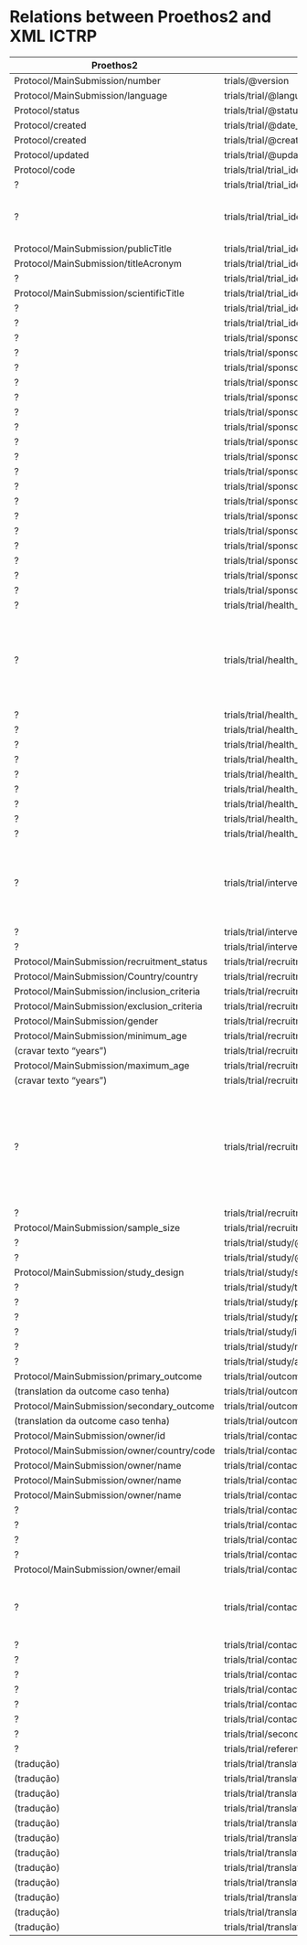 Relations between Proethos2 and XML ICTRP
=========================================


| Proethos2                                  | REBEC                                                             | Obs                                                                                            | Migrado |
|--------------------------------------------|-------------------------------------------------------------------|------------------------------------------------------------------------------------------------| --------|
| Protocol/MainSubmission/number             | trials/@version                                                   |                                                                                                | não     |
| Protocol/MainSubmission/language           | trials/trial/@language                                            |                                                                                                | não     |
| Protocol/status                            | trials/trial/@status                                              |                                                                                                | não     |
| Protocol/created                           | trials/trial/@date_registration                                   |                                                                                                | não     |
| Protocol/created                           | trials/trial/@created                                             |                                                                                                | não     |
| Protocol/updated                           | trials/trial/@updated                                             |                                                                                                | não     |
| Protocol/code                              | trials/trial/trial_identification/trial_id                        |                                                                                                | não     |
| ?                                          | trials/trial/trial_identification/utrn_number                     |                                                                                                | não     |
| ?                                          | trials/trial/trial_identification/reg_name                        | Creio que possa ser o prefixo da instituição                                                   | não     |
| Protocol/MainSubmission/publicTitle        | trials/trial/trial_identification/public_title                    |                                                                                                | não     |
| Protocol/MainSubmission/titleAcronym       | trials/trial/trial_identification/acronym                         |                                                                                                | não     |
| ?                                          | trials/trial/trial_identification/acronym_expansion               |                                                                                                | não     |
| Protocol/MainSubmission/scientificTitle    | trials/trial/trial_identification/scientific_title                |                                                                                                | não     |
| ?                                          | trials/trial/trial_identification/scientific_acronym              |                                                                                                | não     |
| ?                                          | trials/trial/trial_identification/scientific_acronym_expansion    |                                                                                                | não     |
| ?                                          | trials/trial/sponsors_and_support/primary_sponsor/@country_code   |                                                                                                | não     |
| ?                                          | trials/trial/sponsors_and_support/primary_sponsor/@type           |                                                                                                | não     |
| ?                                          | trials/trial/sponsors_and_support/primary_sponsor/name            |                                                                                                | não     |
| ?                                          | trials/trial/sponsors_and_support/primary_sponsor/address         |                                                                                                | não     |
| ?                                          | trials/trial/sponsors_and_support/primary_sponsor/state           |                                                                                                | não     |
| ?                                          | trials/trial/sponsors_and_support/primary_sponsor/city            |                                                                                                | não     |
| ?                                          | trials/trial/sponsors_and_support/secondary_sponsor/@country_code |                                                                                                | não     |
| ?                                          | trials/trial/sponsors_and_support/secondary_sponsor/@type         |                                                                                                | não     |
| ?                                          | trials/trial/sponsors_and_support/secondary_sponsor/name          |                                                                                                | não     |
| ?                                          | trials/trial/sponsors_and_support/secondary_sponsor/address       |                                                                                                | não     |
| ?                                          | trials/trial/sponsors_and_support/secondary_sponsor/state         |                                                                                                | não     |
| ?                                          | trials/trial/sponsors_and_support/secondary_sponsor/city          |                                                                                                | não     |
| ?                                          | trials/trial/sponsors_and_support/source_support/@country_code    |                                                                                                | não     |
| ?                                          | trials/trial/sponsors_and_support/source_support/@type            |                                                                                                | não     |
| ?                                          | trials/trial/sponsors_and_support/source_support/name             |                                                                                                | não     |
| ?                                          | trials/trial/sponsors_and_support/source_support/address          |                                                                                                | não     |
| ?                                          | trials/trial/sponsors_and_support/source_support/state            |                                                                                                | não     |
| ?                                          | trials/trial/sponsors_and_support/source_support/city             |                                                                                                | não     |
| ?                                          | trials/trial/health_conditions/hc_code/@vocabulary                | Decs                                                                                           | não     |
| ?                                          | trials/trial/health_conditions/hc_code/@version                   | Temos um campo full text para health conditions não sei como aplicar aqui                      | não     |
| ?                                          | trials/trial/health_conditions/hc_code/@code                      |                                                                                                | não     |
| ?                                          | trials/trial/health_conditions/hc_code/text                       |                                                                                                | não     |
| ?                                          | trials/trial/health_conditions/hc_code/text_translation           |                                                                                                | não     |
| ?                                          | trials/trial/health_conditions/keyword/@vocabulary                |                                                                                                | não     |
| ?                                          | trials/trial/health_conditions/keyword/@version                   |                                                                                                | não     |
| ?                                          | trials/trial/health_conditions/keyword/@code                      |                                                                                                | não     |
| ?                                          | trials/trial/health_conditions/keyword/text                       |                                                                                                | não     |
| ?                                          | trials/trial/health_conditions/keyword/text_translation           |                                                                                                | não     |
| ?                                          | trials/trial/health_conditions/freetext                           |                                                                                                | não     |
| ?                                          | trials/trial/interventions/i_code/@value                          | Temos um campo full text para interventions não sei como aplicar aqui                          | não     |
| ?                                          | trials/trial/interventions/keyword                                |                                                                                                | não     |
| ?                                          | trials/trial/interventions/freetext                               |                                                                                                | não     |
| Protocol/MainSubmission/recruitment_status | trials/trial/recruitment/@status                                  |                                                                                                | não     |
| Protocol/MainSubmission/Country/country    | trials/trial/recruitment/recruitment_country/@value               |                                                                                                | não     |
| Protocol/MainSubmission/inclusion_criteria | trials/trial/recruitment/inclusion_criteria                       |                                                                                                | não     |
| Protocol/MainSubmission/exclusion_criteria | trials/trial/recruitment/exclusion_criteria                       |                                                                                                | não     |
| Protocol/MainSubmission/gender             | trials/trial/recruitment/gender/@value                            |                                                                                                | não     |
| Protocol/MainSubmission/minimum_age        | trials/trial/recruitment/agemin/@value                            |                                                                                                | não     |
| (cravar texto “years”)                     | trials/trial/recruitment/agemin/@unit                             |                                                                                                | não     |
| Protocol/MainSubmission/maximum_age        | trials/trial/recruitment/agemax/@value                            |                                                                                                | não     |
| (cravar texto “years”)                     | trials/trial/recruitment/agemax/@unit                             |                                                                                                | não     |
| ?                                          | trials/trial/recruitment/date_enrolment_actual/@start             | Não sei como proceder neste e no próximo campo pois no nosso sistema só temos a data de início | não     |
| ?                                          | trials/trial/recruitment/date_enrolment_actual/@end               |                                                                                                | não     |
| Protocol/MainSubmission/sample_size        | trials/trial/recruitment/target_size/@value                       |                                                                                                | não     |
| ?                                          | trials/trial/study/@expanded_access_program                       |                                                                                                | não     |
| ?                                          | trials/trial/study/@number_of_arms                                |                                                                                                | não     |
| Protocol/MainSubmission/study_design       | trials/trial/study/study_design                                   |                                                                                                | não     |
| ?                                          | trials/trial/study/type/@value                                    |                                                                                                | não     |
| ?                                          | trials/trial/study/phase/@value                                   |                                                                                                | não     |
| ?                                          | trials/trial/study/purpose/@value                                 |                                                                                                | não     |
| ?                                          | trials/trial/study/intervention_assignment/@value                 |                                                                                                | não     |
| ?                                          | trials/trial/study/masking/@value                                 |                                                                                                | não     |
| ?                                          | trials/trial/study/allocation/@value                              |                                                                                                | não     |
| Protocol/MainSubmission/primary_outcome    | trials/trial/outcomes/primary_outcome/@value                      |                                                                                                | não     |
| (translation da outcome caso tenha)        | trials/trial/outcomes/primary_outcome/outcome_translation         |                                                                                                | não     |
| Protocol/MainSubmission/secondary_outcome  | trials/trial/outcomes/secondary_outcome/@value                    |                                                                                                | não     |
| (translation da outcome caso tenha)        | trials/trial/outcomes/secondary_outcome/outcome_translation       |                                                                                                | não     |
| Protocol/MainSubmission/owner/id           | trials/trial/contacts/person/@pid                                 |                                                                                                | não     |
| Protocol/MainSubmission/owner/country/code | trials/trial/contacts/person/@country_code                        |                                                                                                | não     |
| Protocol/MainSubmission/owner/name         | trials/trial/contacts/person/firstname                            | Splitar field                                                                                  | não     |
| Protocol/MainSubmission/owner/name         | trials/trial/contacts/person/middlename                           |                                                                                                | não     |
| Protocol/MainSubmission/owner/name         | trials/trial/contacts/person/lastname                             |                                                                                                | não     |
| ?                                          | trials/trial/contacts/person/address                              |                                                                                                | não     |
| ?                                          | trials/trial/contacts/person/city                                 |                                                                                                | não     |
| ?                                          | trials/trial/contacts/person/zip                                  |                                                                                                | não     |
| ?                                          | trials/trial/contacts/person/telephone                            |                                                                                                | não     |
| Protocol/MainSubmission/owner/email        | trials/trial/contacts/person/email                                |                                                                                                | não     |
| ?                                          | trials/trial/contacts/person/affiliation/@country_code            | Imagino que sejam informações dos institutos                                                   | não     |
| ?                                          | trials/trial/contacts/person/affiliation/@type                    |                                                                                                | não     |
| ?                                          | trials/trial/contacts/person/affiliation/name                     |                                                                                                | não     |
| ?                                          | trials/trial/contacts/person/affiliation/address                  |                                                                                                | não     |
| ?                                          | trials/trial/contacts/public_contact/@person                      |                                                                                                | não     |
| ?                                          | trials/trial/contacts/scientific_contact/@person                  |                                                                                                | não     |
| ?                                          | trials/trial/contacts/site_contact/@person                        |                                                                                                | não     |
| ?                                          | trials/trial/secondary_ids/secondary_id                           |                                                                                                | não     |
| ?                                          | trials/trial/references/link/@url                                 |                                                                                                | não     |
| (tradução)                                 | trials/trial/translation/@lang                                    |                                                                                                | não     |
| (tradução)                                 | trials/trial/translation/public_title                             |                                                                                                | não     |
| (tradução)                                 | trials/trial/translation/acronym                                  |                                                                                                | não     |
| (tradução)                                 | trials/trial/translation/acronym_expansion                        |                                                                                                | não     |
| (tradução)                                 | trials/trial/translation/scientific_title                         |                                                                                                | não     |
| (tradução)                                 | trials/trial/translation/scientific_acronym                       |                                                                                                | não     |
| (tradução)                                 | trials/trial/translation/scientific_acronym_expansion             |                                                                                                | não     |
| (tradução)                                 | trials/trial/translation/hc_freetext                              |                                                                                                | não     |
| (tradução)                                 | trials/trial/translation/i_freetext                               |                                                                                                | não     |
| (tradução)                                 | trials/trial/translation/inclusion_criteria                       |                                                                                                | não     |
| (tradução)                                 | trials/trial/translation/exclusion_criteria                       |                                                                                                | não     |
| (tradução)                                 | trials/trial/translation/study_design                             |                                                                                                | não     |
